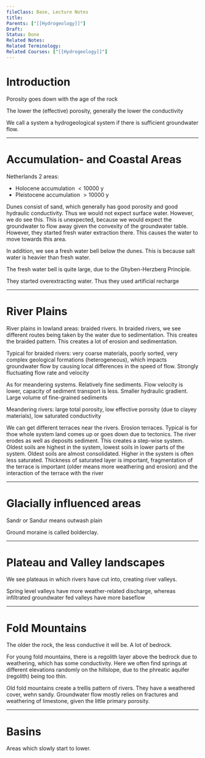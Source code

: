 ```yaml
---
fileClass: Base, Lecture Notes
title: 
Parents: ["[[Hydrogeology]]"]
Draft: 
Status: Done
Related Notes: 
Related Terminology: 
Related Courses: ["[[Hydrogeology]]"]
---
```

# Introduction
Porosity goes down with the age of the rock

The lower the (effective) porosity, generally the lower the conductivity

We call a system a hydrogeological system if there is sufficient groundwater flow. 

---
# Accumulation- and Coastal Areas
Netherlands 2 areas:
- Holocene accumulation $\lt 10000$ y
- Pleistocene accumulation $\gt 10000$ y

Dunes consist of sand, which generally has good porosity and good hydraulic conductivity. Thus we would not expect surface water. However, we do see this. This is unexpected, because we would expect the groundwater to flow away given the convexity of the groundwater table. However, they started fresh water extraction there. This causes the water to move towards this area. 

In addition, we see a fresh water bell below the dunes. This is because salt water is heavier than fresh water. 

The fresh water bell is quite large, due to the Ghyben-Herzberg Principle.

They started overextracting water. Thus they used artificial recharge

---
# River Plains
River plains in lowland areas: braided rivers. In braided rivers, we see different routes being taken by the water due to sedimentation. This creates the braided pattern. This creates a lot of erosion and sedimentation. 

Typical for braided rivers: very coarse materials, poorly sorted, very complex geological formations (heterogeneous), which impacts groundwater flow by causing local differences in the speed of flow. Strongly fluctuating flow rate and velocity

As for meandering systems. Relatively fine sediments. Flow velocity is lower, capacity of sediment transport is less. Smaller hydraulic gradient. Large volume of fine-grained sediments

Meandering rivers: large total porosity, low effective porosity (due to clayey materials), low saturated conductivity

We can get different terraces near the rivers. Erosion terraces. Typical is for thoe whole system land comes up or goes down due to tectonics. The river erodes as well as deposits sediment. This creates a step-wise system. Oldest soils are highest in the system, lowest soils in lower parts of the system. Oldest soils are almost consolidated. Higher in the system is often less saturated. Thickness of saturated layer is important, fragmentation of the terrace is important (older means more weathering and erosion) and the interaction of the terrace with the river

---
# Glacially influenced areas
Sandr or Sandur means outwash plain

Ground moraine is called bolderclay. 

---
# Plateau and Valley landscapes
We see plateaus in which rivers have cut into, creating river valleys. 

Spring level valleys have more weather-related discharge, whereas infiltrated groundwater fed valleys have more baseflow

---
# Fold Mountains
The older the rock, the less conductive it will be. A lot of bedrock. 

For young fold mountains, there is a regolith layer above the bedrock due to weathering, which has some conductivity. Here we often find springs at different elevations randomly on the hillslope, due to the phreatic aquifer (regolith) being too thin. 

Old fold mountains create a trellis pattern of rivers. They have a weathered cover, wehn sandy. Groundwater flow mostly relies on fractures and weathering of limestone, given the little primary porosity. 

---
# Basins
Areas which slowly start to lower. 